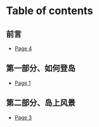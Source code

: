 # Table of contents

## 前言 <a href="#前言" id="前言"></a>

* [Page 4](README.md)

## 第一部分、如何登岛 <a href="#第一部分、如何登岛" id="第一部分、如何登岛"></a>

* [Page 1](第一部分、如何登岛/page-1.md)

## 第二部分、岛上风景 <a href="#第二部分、岛上风景" id="第二部分、岛上风景"></a>

* [Page 3](第二部分、岛上风景/page-3.md)

